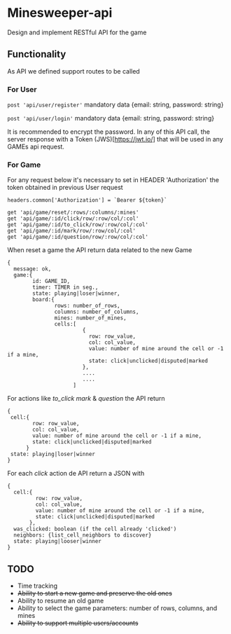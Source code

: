 # Minesweeper-api

Design and implement RESTful API for the game

## Functionality
As API we defined support routes to be called

### For User
```post 'api/user/register'``` mandatory data {email: string, password: string}

```post 'api/user/login'```    mandatory data {email: string, password: string}

It is recommended to encrypt the password.
In any of this API call, the server response with a Token (JWS)[https://jwt.io/]
that will be used in any GAMEs api request.

### For Game

For any request below it's necessary to set in HEADER 'Authorization'
the token obtained in previous User request

```
headers.common['Authorization'] = `Bearer ${token}`
```

```
get 'api/game/reset/:rows/:columns/:mines'
get 'api/game/:id/click/row/:row/col/:col'
get 'api/game/:id/to_click/row/:row/col/:col'
get 'api/game/:id/mark/row/:row/col/:col'
get 'api/game/:id/question/row/:row/col/:col'
```

When reset a game the API return data related to the new Game
```
{
  message: ok,
  game:{
        id: GAME_ID,
        timer: TIMER in seg.,
        state: playing|loser|winner,
        board:{
               rows: number_of_rows,
               columns: number_of_columns,
               mines: number_of_mines,
               cells:[
                        {
                          row: row_value,
                          col: col_value,
                          value: number of mine around the cell or -1 if a mine,
                          state: click|unclicked|disputed|marked
                        },
                        ....
                        ....
                     ]
```

For actions like *to_click* *mark* & *question* the API return
```
{
 cell:{
        row: row_value,
        col: col_value,
        value: number of mine around the cell or -1 if a mine,
        state: click|unclicked|disputed|marked
      }
 state: playing|loser|winner
}
```

For each *click* action de API return a JSON with
```
{
  cell:{
         row: row_value,
         col: col_value,
         value: number of mine around the cell or -1 if a mine,
         state: click|unclicked|disputed|marked
       },
  was_clicked: boolean (if the cell already 'clicked')
  neighbors: {list_cell_neighbors to discover}
  state: playing|looser|winner
}
```

## TODO
 * Time tracking
 * ~~Ability to start a new game and preserve the old ones~~
 * Ability to resume an old game
 * Ability to select the game parameters: number of rows, columns, and mines
 * ~~Ability to support multiple users/accounts~~
